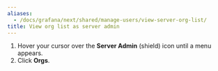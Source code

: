 ```yaml
---
aliases:
  - /docs/grafana/next/shared/manage-users/view-server-org-list/
title: View org list as server admin
---
```


1. Hover your cursor over the **Server Admin** (shield) icon until a menu appears.
1. Click **Orgs**.
